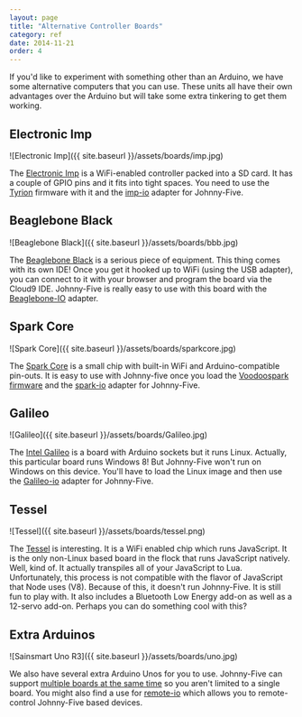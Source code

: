 ```yaml
---
layout: page
title: "Alternative Controller Boards"
category: ref
date: 2014-11-21
order: 4
---
```


If you'd like to experiment with something other than an Arduino, we have some alternative computers that you can use.  These units all have their own advantages over the Arduino but will take some extra tinkering to get them working.

## Electronic Imp
![Electronic Imp]({{ site.baseurl }}/assets/boards/imp.jpg)

The [Electronic Imp](https://electricimp.com/) is a WiFi-enabled controller packed into a SD card.  It has a couple of GPIO pins and it fits into tight spaces.  You need to use the [Tyrion](https://github.com/rwaldron/tyrion) firmware with it and the [imp-io](https://github.com/rwaldron/imp-io/) adapter for Johnny-Five.

## Beaglebone Black
![Beaglebone Black]({{ site.baseurl }}/assets/boards/bbb.jpg)

The [Beaglebone Black](http://beagleboard.org/BLACK) is a serious piece of equipment.  This thing comes with its own IDE!  Once you get it hooked up to WiFi (using the USB adapter), you can connect to it with your browser and program the board via the Cloud9 IDE. Johnny-Five is really easy to use with this board with the [Beaglebone-IO](https://github.com/julianduque/beaglebone-io) adapter.

## Spark Core
![Spark Core]({{ site.baseurl }}/assets/boards/sparkcore.jpg)

The [Spark Core](http://docs.spark.io/) is a small chip with built-in WiFi and Arduino-compatible pin-outs.  It is easy to use with Johnny-five once you load the [Voodoospark firmware](https://github.com/voodootikigod/voodoospark#getting-started) and the [spark-io](https://github.com/rwaldron/spark-io/) adapter for Johnny-Five.

## Galileo
![Galileo]({{ site.baseurl }}/assets/boards/Galileo.jpg)

The [Intel Galileo](http://www.intel.com/content/www/us/en/do-it-yourself/galileo-maker-quark-board.html) is a board with Arduino sockets but it runs Linux.  Actually, this particular board runs Windows 8!  But Johnny-Five won't run on Windows on this device.  You'll have to load the Linux image and then use the [Galileo-io](https://github.com/rwaldron/galileo-io/) adapter for Johnny-Five.

## Tessel
![Tessel]({{ site.baseurl }}/assets/boards/tessel.png)

The [Tessel](https://tessel.io/) is interesting.  It is a WiFi enabled chip which runs JavaScript.  It is the only non-Linux based board in the flock that runs JavaScript natively.  Well, kind of.  It actually transpiles all of your JavaScript to Lua.  Unfortunately, this process is not compatible with the flavor of JavaScript that Node uses (V8).  Because of this, it doesn't run Johnny-Five.  It is still fun to play with.  It also includes a Bluetooth Low Energy add-on as well as a 12-servo add-on.  Perhaps you can do something cool with this?

## Extra Arduinos
![Sainsmart Uno R3]({{ site.baseurl }}/assets/boards/uno.jpg)

We also have several extra Arduino Unos for you to use.  Johnny-Five can support [multiple boards at the same time](https://github.com/rwaldron/johnny-five/wiki/Boards) so you aren't limited to a single board. You might also find a use for [remote-io](https://github.com/monteslu/remote-io) which allows you to remote-control Johnny-Five based devices.